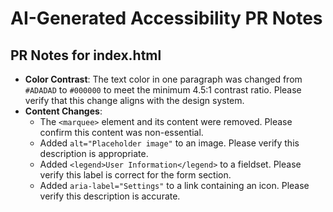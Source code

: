 # AI-Generated Accessibility PR Notes

## PR Notes for index.html
- **Color Contrast**: The text color in one paragraph was changed from `#ADADAD` to `#000000` to meet the minimum 4.5:1 contrast ratio. Please verify that this change aligns with the design system.
- **Content Changes**:
    - The `<marquee>` element and its content were removed. Please confirm this content was non-essential.
    - Added `alt="Placeholder image"` to an image. Please verify this description is appropriate.
    - Added `<legend>User Information</legend>` to a fieldset. Please verify this label is correct for the form section.
    - Added `aria-label="Settings"` to a link containing an icon. Please verify this description is accurate.


